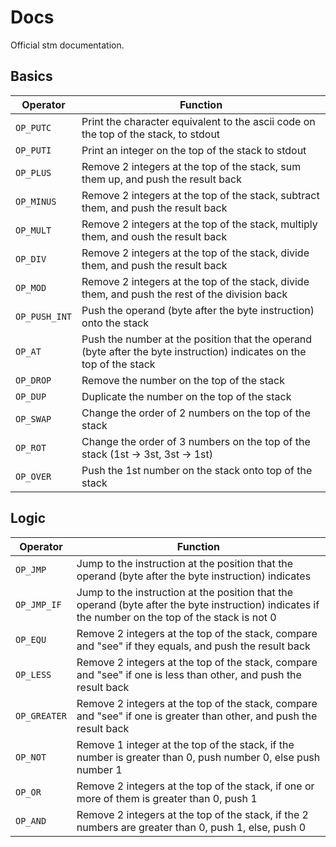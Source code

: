 # Docs

Official stm documentation.

## Basics

| Operator      | Function                                                                                                             |
|---------------|----------------------------------------------------------------------------------------------------------------------|
| `OP_PUTC`     | Print the character equivalent to the ascii code on the top of the stack, to stdout                                  |
| `OP_PUTI`     | Print an integer on the top of the stack to stdout                                                                   |
| `OP_PLUS`     | Remove 2 integers at the top of the stack, sum them up, and push the result back                                     |
| `OP_MINUS`    | Remove 2 integers at the top of the stack, subtract them, and push the result back                                   |
| `OP_MULT`     | Remove 2 integers at the top of the stack, multiply them, and oush the result back                                   |
| `OP_DIV`      | Remove 2 integers at the top of the stack, divide them, and push the result back                                     |
| `OP_MOD`      | Remove 2 integers at the top of the stack, divide them, and push the rest of the division back                       |
| `OP_PUSH_INT` | Push the operand (byte after the byte instruction) onto the stack                                                    |
| `OP_AT`       | Push the number at the position that the operand (byte after the byte instruction) indicates on the top of the stack |
| `OP_DROP`     | Remove the number on the top of the stack                                                                            |
| `OP_DUP`      | Duplicate the number on the top of the stack                                                                         |
| `OP_SWAP`     | Change the order of 2 numbers on the top of the stack                                                                |
| `OP_ROT`      | Change the order of 3 numbers on the top of the stack (1st -> 3st, 3st -> 1st)                                       |
| `OP_OVER`     | Push the 1st number on the stack onto top of the stack                                                               |

## Logic

| Operator     | Function                                                                                                                                            |
|--------------|-----------------------------------------------------------------------------------------------------------------------------------------------------|
| `OP_JMP`     | Jump to the instruction at the position that the operand (byte after the byte instruction) indicates                                                |
| `OP_JMP_IF`  | Jump to the instruction at the position that the operand (byte after the byte instruction) indicates if the number on the top of the stack is not 0 |
| `OP_EQU`     | Remove 2 integers at the top of the stack, compare and "see" if they equals, and push the result back                                               |
| `OP_LESS`    | Remove 2 integers at the top of the stack, compare and "see" if one is less than other, and push the result back                                    |
| `OP_GREATER` | Remove 2 integers at the top of the stack, compare and "see" if one is greater than other, and push the result back                                 |
| `OP_NOT`     | Remove 1 integer at the top of the stack, if the number is greater than 0, push number 0, else push number 1                                        |
| `OP_OR`      | Remove 2 integers at the top of the stack, if one or more of them is greater than 0, push 1                                                         |
| `OP_AND`     | Remove 2 integers at the top of the stack, if the 2 numbers are greater than 0, push 1, else, push 0                                                |
